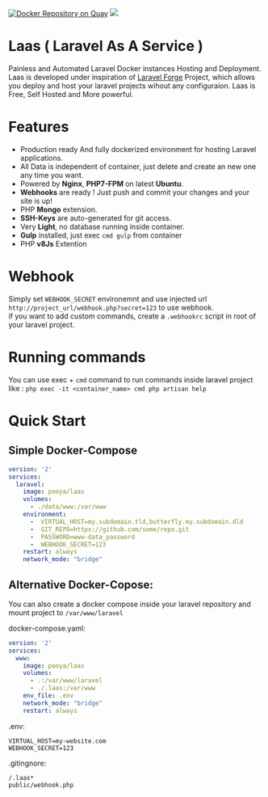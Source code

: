 [![Docker Repository on Quay](https://quay.io/repository/pooya/laas/status "Docker Repository on Quay")](https://quay.io/repository/pooya/laas)
[![](https://badge.imagelayers.io/pooya/laas:latest.svg)](https://imagelayers.io/?images=pooya/laas:latest 'Get your own badge on imagelayers.io')

# Laas ( Laravel As A Service )
Painless and Automated Laravel Docker instances Hosting and Deployment.   
Laas is developed under inspiration of [Laravel Forge](https://forge.laravel.com) Project, which allows you deploy and host your laravel projects wihout any configuraion. Laas is Free, Self Hosted and More powerful.
  
# Features
- Production ready And fully dockerized environment for hosting Laravel applications.
- All Data is independent of container, just delete and create an new one any time you want.
- Powered by **Nginx**, **PHP7-FPM** on latest **Ubuntu**.
- **Webhooks** are ready ! Just push and commit your changes and your site is up!
- PHP **Mongo** extension.
- **SSH-Keys** are auto-generated for git access.
- Very **Light**, no database running inside container.
- **Gulp** installed, just exec `cmd gulp` from container
- PHP **v8Js** Extention 

# Webhook

Simply set `WEBHOOK_SECRET` environemnt and use injected url `http://project_url/webhook.php?secret=123` to use webhook.   
if you want to add custom commands, create a `.webhookrc` script in root of your laravel project.  

# Running commands

You can use exec + `cmd` command to run commands inside laravel project like :
``` php exec -it <container_name> cmd php artisan help ```

# Quick Start

## Simple Docker-Compose

```yaml
version: '2'
services:
  laravel:
    image: pooya/laas
    volumes:
      - ./data/www:/var/www
    environment:
      -  VIRTUAL_HOST=my.subdomain.tld,butterfly.my.subdomain.dld
      -  GIT_REPO=https://github.com/some/repo.git
      -  PASSWORD=www-data_password
      -  WEBHOOK_SECRET=123
    restart: always
    network_mode: "bridge"
```

## Alternative Docker-Copose:  
You can also create a docker compose inside your laravel repository and mount project to `/var/www/laravel`
   
docker-compose.yaml:
```yaml
version: '2'
services:
  www:
    image: pooya/laas
    volumes:
      - .:/var/www/laravel
      - ./.laas:/var/www
    env_file: .env
    network_mode: "bridge"
    restart: always
```
   
.env:
```
VIRTUAL_HOST=my-website.com
WEBHOOK_SECRET=123

```
   
.gitingnore:
```
/.laas*
public/webhook.php
```
